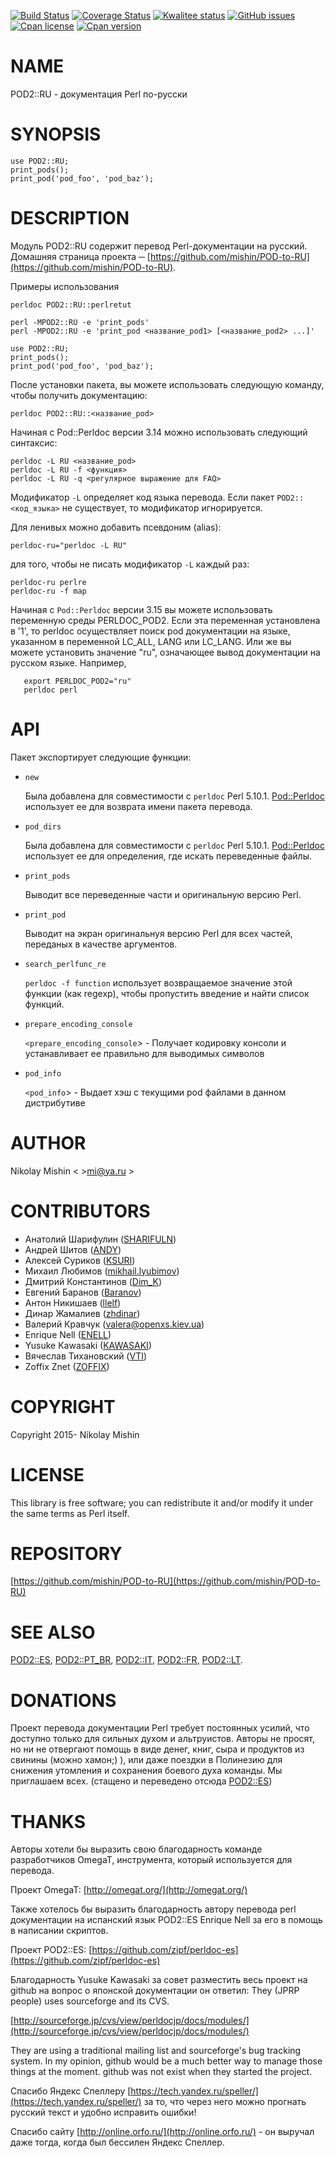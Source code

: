 [![Build Status](https://travis-ci.org/mishin/POD-to-RU.svg?branch=master)](https://travis-ci.org/mishin/POD-to-RU)
[![Coverage Status](https://coveralls.io/repos/mishin/POD-to-RU/badge.png?branch=master)](https://coveralls.io/r/mishin/POD-to-RU?branch=master)
[![Kwalitee status](http://cpants.cpanauthors.org/dist/POD2-RU.png)](http://cpants.charsbar.org/dist/overview/POD2-RU)
[![GitHub issues](https://img.shields.io/github/issues/mishin/POD-to-RU.svg)](https://github.com/mishin/POD-to-RU/issues)
[![Cpan license](https://img.shields.io/cpan/l/POD2-RU.svg)]()
[![Cpan version](https://img.shields.io/cpan/v/POD2-RU.svg)]()

# NAME

POD2::RU - документация Perl по-русски

# SYNOPSIS

    use POD2::RU;
    print_pods();
    print_pod('pod_foo', 'pod_baz');

# DESCRIPTION

Модуль POD2::RU содержит перевод Perl-документации на русский. 
Домашняя страница проекта ─ [https://github.com/mishin/POD-to-RU](https://github.com/mishin/POD-to-RU). 

Примеры использования

    perldoc POD2::RU::perlretut

    perl -MPOD2::RU -e 'print_pods'
    perl -MPOD2::RU -e 'print_pod <название_pod1> [<название_pod2> ...]'

    use POD2::RU;
    print_pods();
    print_pod('pod_foo', 'pod_baz');

После установки пакета, вы можете использовать следующую команду, чтобы получить документацию:

    perldoc POD2::RU::<название_pod>

Начиная с Pod::Perldoc версии 3.14 можно использовать следующий синтаксис:

    perldoc -L RU <название_pod>
    perldoc -L RU -f <функция>
    perldoc -L RU -q <регулярное выражение для FAQ>

Модификатор  `-L` определяет код языка перевода. Если пакет `POD2::<код_языка>` не существует, то модификатор игнорируется.

Для ленивых можно добавить псевдоним (alias):

    perldoc-ru="perldoc -L RU"

для того, чтобы не писать модификатор  `-L` каждый раз:

    perldoc-ru perlre
    perldoc-ru -f map

Начиная с  `Pod::Perldoc` версии 3.15 вы можете использовать переменную среды PERLDOC\_POD2. Если эта переменная установлена в '1', то perldoc осуществляет поиск pod документации на языке, указанном в переменной LC\_ALL, LANG или LC\_LANG. Или же вы можете установить значение "ru", означающее вывод документации на русском языке. Например,

       export PERLDOC_POD2="ru"
       perldoc perl

# API

Пакет экспортирует следующие функции:

- `new`

    Была добавлена для совместимости с `perldoc` Perl 5.10.1.
    [Pod::Perldoc](https://metacpan.org/pod/Pod::Perldoc) использует ее для возврата имени пакета перевода.

- `pod_dirs`

    Была добавлена для совместимости с `perldoc` Perl 5.10.1.
    [Pod::Perldoc](https://metacpan.org/pod/Pod::Perldoc) использует ее для определения, где искать переведенные файлы.

- `print_pods`

    Выводит все переведенные части и оригинальную версию Perl.

- `print_pod`

    Выводит на экран оригинальнуя версию Perl для всех частей, переданых в качестве аргументов.

- `search_perlfunc_re`

    `perldoc -f function` использует возвращаемое значение этой функции (как regexp), чтобы пропустить введение и найти список функций.

- `prepare_encoding_console`

    `<prepare_encoding_console`> - Получает кодировку консоли и устанавливает ее правильно для выводимых символов

- `pod_info`

    `<pod_info`> - Выдает хэш с текущими pod файлами в данном дистрибутиве

# AUTHOR

Nikolay Mishin < >mi@ya.ru >

# CONTRIBUTORS

- Анатолий Шарифулин ([SHARIFULN](https://metacpan.org/author/SHARIFULN))
- Андрей Шитов ([ANDY](https://metacpan.org/author/ANDY))
- Алексей Суриков ([KSURI](https://metacpan.org/author/KSURI))
- Михаил Любимов ([mikhail.lyubimov](http://event.perlrussia.ru/rpw2008/user/4579))
- Дмитрий Константинов ([Dim\_K](http://www.weblancer.net/users/Dim_K/portfolio/))
- Евгений Баранов ([Baranov](http://event.yapcrussia.org/mayperl2/user/161))
- Антон Никишаев ([llelf](https://github.com/llelf))
- Динар Жамалиев ([zhdinar](http://blog.perl5doc.ru))
- Валерий Кравчук ([valera@openxs.kiev.ua](http://www.opennet.ru/search.shtml?exclude=index|%2Fman.shtml&words=valera%40openxs.kiev.ua))
- Enrique Nell ([ENELL](https://metacpan.org/author/ENELL)) 
- Yusuke Kawasaki ([KAWASAKI](https://metacpan.org/author/KAWASAKI))
- Вячеслав Тихановский ([VTI](https://metacpan.org/author/VTI))
- Zoffix Znet ([ZOFFIX](https://metacpan.org/author/ZOFFIX))

# COPYRIGHT

Copyright 2015- Nikolay Mishin

# LICENSE

This library is free software; you can redistribute it and/or modify
it under the same terms as Perl itself.

# REPOSITORY

[https://github.com/mishin/POD-to-RU](https://github.com/mishin/POD-to-RU)

# SEE ALSO

[POD2::ES](https://metacpan.org/pod/POD2::ES), [POD2::PT\_BR](https://metacpan.org/pod/POD2::PT_BR), [POD2::IT](https://metacpan.org/pod/POD2::IT), [POD2::FR](https://metacpan.org/pod/POD2::FR), [POD2::LT](https://metacpan.org/pod/POD2::LT).

# DONATIONS

Проект перевода документации Perl требует постоянных усилий, что доступно только для сильных духом и альтруистов.
Авторы не просят, но ни не отвергают помощь в виде денег, книг, сыра и продуктов из свинины (можно хамон;) ), или даже поездки в Полинезию для снижения утомления и сохранения боевого духа команды. Мы приглашаем всех. (стащено и переведено отсюда [POD2::ES](https://metacpan.org/pod/POD2::ES))

# THANKS 

Авторы хотели бы выразить свою благодарность команде разработчиков OmegaT, инструмента, который используется для перевода.

Проект OmegaT: [http://omegat.org/](http://omegat.org/)

Также хотелось бы выразить благодарность автору перевода perl документации на испанский язык 
POD2::ES Enrique Nell за его в помощь в написании скриптов.

Проект POD2::ES: [https://github.com/zipf/perldoc-es](https://github.com/zipf/perldoc-es)

Благодарность Yusuke Kawasaki за совет разместить весь проект на github
на вопрос о японской документации он ответил:
They (JPRP people) uses sourceforge and its CVS. 

[http://sourceforge.jp/cvs/view/perldocjp/docs/modules/](http://sourceforge.jp/cvs/view/perldocjp/docs/modules/)

They are using a traditional mailing list and sourceforge's bug tracking system. In my opinion, github would be a much better way to manage those things at the moment. github was not exist when they started the project.

Спасибо Яндекс Спеллеру [https://tech.yandex.ru/speller/](https://tech.yandex.ru/speller/) за то, что через него можно прогнать русский
текст и удобно исправить ошибки!

Спасибо сайту [http://online.orfo.ru/](http://online.orfo.ru/) - он выручал даже тогда, когда был бессилен Яндекс Спеллер.
